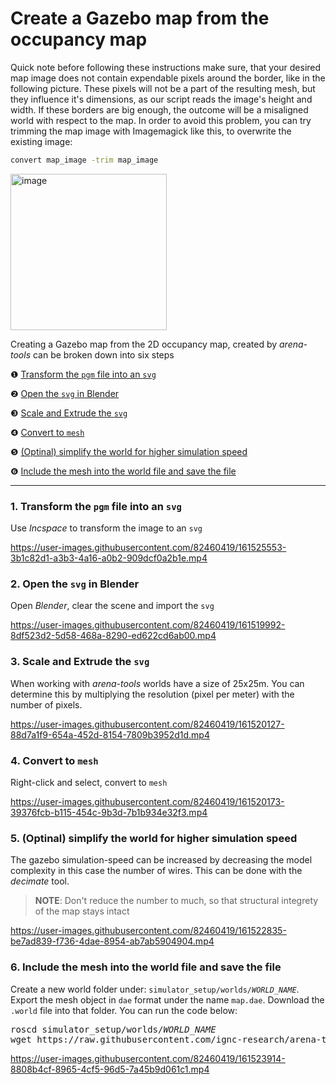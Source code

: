 # Create a Gazebo map from the occupancy map
Quick note before following these instructions make sure, that your desired map image does not contain expendable pixels around the border, like in the following picture. These pixels will not be a part of the resulting mesh, but they influence it's dimensions, as our script reads the image's height and width. If these borders are big enough, the outcome will be a misaligned world with respect to the map. In order to avoid this problem, you can try trimming the map image with Imagemagick like this, to overwrite the existing image:
```bash
convert map_image -trim map_image
```
  
<img src="https://i.ibb.co/g92KsHX/image.png" alt="image" border="0" style="width:250px;height:250px;">

Creating a Gazebo map from the 2D occupancy map, created by *arena-tools* can be broken down into six steps

❶ [Transform the `pgm` file into an `svg`](#1-transform-the-pgm-file-into-an-svg)

❷ [Open the `svg` in Blender](#2-open-the-svg-in-blender)

❸ [Scale and Extrude the `svg`](#3-scale-and-extrude-the-svg)

❹ [Convert to `mesh`](#4-convert-to-mesh)

❺ [(Optinal) simplify the world for higher simulation speed](#5-optinal-simplify-the-world-for-higher-simulation-speed)

❻ [Include the mesh into the world file and save the file](#6-include-the-mesh-into-the-world-file-and-save-the-file)

---

### 1. Transform the `pgm` file into an `svg`
Use *Incspace* to transform the image to an `svg`


https://user-images.githubusercontent.com/82460419/161525553-3b1c82d1-a3b3-4a16-a0b2-909dcf0a2b1e.mp4


### 2. Open the `svg` in Blender
Open *Blender*, clear the scene and import the `svg`


https://user-images.githubusercontent.com/82460419/161519992-8df523d2-5d58-468a-8290-ed622cd6ab00.mp4



### 3. Scale and Extrude the `svg`
When working with *arena-tools* worlds have a size of 25x25m. You can determine this by multiplying the resolution (pixel per meter) with the number of pixels.


https://user-images.githubusercontent.com/82460419/161520127-88d7a1f9-654a-452d-8154-7809b3952d1d.mp4


### 4. Convert to `mesh`
Right-click and select, convert to `mesh`


https://user-images.githubusercontent.com/82460419/161520173-39376fcb-b115-454c-9b3d-7b1b934e32f3.mp4


### 5. (Optinal) simplify the world for higher simulation speed
The gazebo simulation-speed can be increased by decreasing the model complexity in this case the number of wires. This can be done with the *decimate* tool. 
> **NOTE**: Don't reduce the number to much, so that structural integrety of the map stays intact 


https://user-images.githubusercontent.com/82460419/161522835-be7ad839-f736-4dae-8954-ab7ab5904904.mp4


### 6. Include the mesh into the world file and save the file
Create a new world folder under: <code>simulator_setup/worlds/<var>WORLD_NAME</var></code>. Export the mesh object in `dae` format under the name `map.dae`. Download the `.world` file into that folder. You can run the code below:
<pre class="devsite-click-to-copy">
roscd simulator_setup/worlds/<var>WORLD_NAME</var>
wget https://raw.githubusercontent.com/ignc-research/arena-tools/main/map_to_gazebo/map.world
</pre>


https://user-images.githubusercontent.com/82460419/161523914-8808b4cf-8965-4cf5-96d5-7a45b9d061c1.mp4


